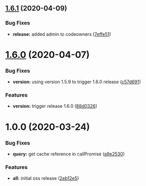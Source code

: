 ## [1.6.1](https://github.com/americanexpress/iguazu-rpc/compare/v1.6.0...v1.6.1) (2020-04-09)


### Bug Fixes

* **release:** added admin to codeowners ([7effe51](https://github.com/americanexpress/iguazu-rpc/commit/7effe51c22720a9bcc7634aa575d21c7fed34b45))

# [1.6.0](https://github.com/americanexpress/iguazu-rpc/compare/v1.5.0...v1.6.0) (2020-04-07)


### Bug Fixes

* **version:** using version 1.5.9 to trigger 1.6.0 release ([c57d691](https://github.com/americanexpress/iguazu-rpc/commit/c57d691f304140f06e4f788c48d1f3b96dba8633))


### Features

* **version:** trigger release 1.6.0 ([88d0326](https://github.com/americanexpress/iguazu-rpc/commit/88d03268cb5c5f0f7f26c7578542c2471440b6f0))

# 1.0.0 (2020-03-24)


### Bug Fixes

* **query:** get cache reference in callPromise ([a9e2530](https://github.com/americanexpress/iguazu-rpc/commit/a9e2530ccecabd75d44bfe87be078e8dadeb4356))


### Features

* **all:** initial oss release ([2eb12e5](https://github.com/americanexpress/iguazu-rpc/commit/2eb12e5eda0dbff0bcd6bd5031e7c1348f117ecd))
